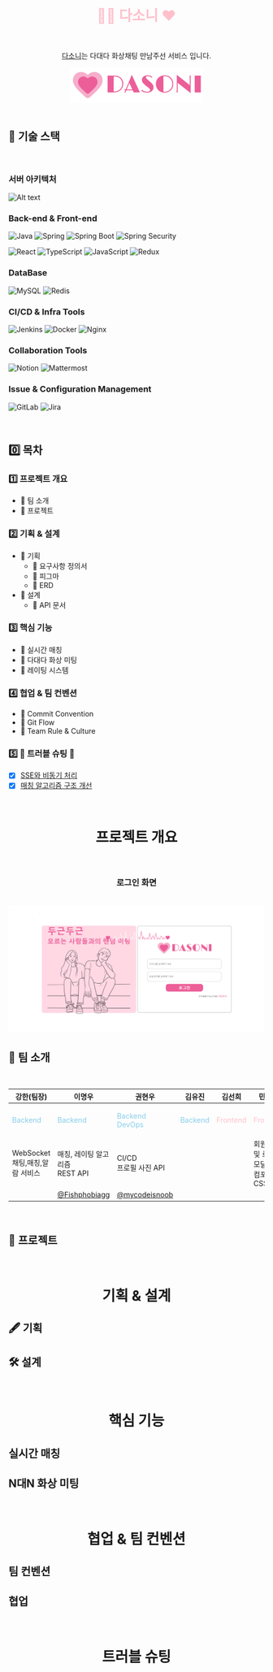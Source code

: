 <h1 align="center", style="color: pink"> 👩👨 다소니 ❤ </h1>
<br>
<p align="center"><a href="http://i9a307.p.ssafy.io/">다소니</a>는 다대다 화상채팅 만남주선 서비스 입니다.</p>
<div align="center"><img
  src="frontend/src/assets/image/logo.png"
  alt="다소니 로고"
/></div>

<br>

## 🔧 기술 스택

<br>

### 서버 아키텍처

![Alt text](image.png)

### Back-end & Front-end

![Java](https://img.shields.io/badge/Java-yellow.svg?&style=for-the-badge&logo=java&logoColor=#3776AB)
![Spring](https://img.shields.io/badge/Spring-6DB33F.svg?&style=for-the-badge&logo=Spring&logoColor=white)
![Spring Boot](https://img.shields.io/badge/Spring%20Boot-6DB33F.svg?&style=for-the-badge&logo=Spring%20Boot&logoColor=white)
![Spring Security](https://img.shields.io/badge/Spring%20Security-6DB33F.svg?&style=for-the-badge&logo=Spring%20Security&logoColor=white)

![React](https://img.shields.io/badge/React-61DAFB.svg?&style=for-the-badge&logo=React&logoColor=blue)
![TypeScript](https://img.shields.io/badge/TypeScript-3178C6.svg?&style=for-the-badge&logo=Typescript&logoColor=white)
![JavaScript](https://img.shields.io/badge/JavaScript-F7DF1E.svg?&style=for-the-badge&logo=Javascript&logoColor=black)
![Redux](https://img.shields.io/badge/Redux-764ABC.svg?&style=for-the-badge&logo=Redux&logoColor=white)

### DataBase

![MySQL](https://img.shields.io/badge/MySQL-4479A1.svg?&style=for-the-badge&logo=MySQL&logoColor=white)
![Redis](https://img.shields.io/badge/Redis-DC382D.svg?&style=for-the-badge&logo=Redis&logoColor=white)

### CI/CD & Infra Tools

![Jenkins](https://img.shields.io/badge/Jenkins-D24939.svg?&style=for-the-badge&logo=Jenkins&logoColor=white)
![Docker](https://img.shields.io/badge/Docker-2496ED.svg?&style=for-the-badge&logo=Docker&logoColor=white)
![Nginx](https://img.shields.io/badge/Nginx-009639.svg?&style=for-the-badge&logo=Nginx&logoColor=white)

### Collaboration Tools

![Notion](https://img.shields.io/badge/Notion-000000.svg?&style=for-the-badge&logo=Notion&logoColor=로고색상)
![Mattermost](https://img.shields.io/badge/Mattermost-0058CC.svg?&style=for-the-badge&logo=Mattermost&logoColor=로고색상)

### Issue & Configuration Management

![GitLab](https://img.shields.io/badge/Gitlab-FC6D26.svg?&style=for-the-badge&logo=Gitlab&logoColor=#FC6D26)
![Jira](https://img.shields.io/badge/Jira-0052CC.svg?&style=for-the-badge&logo=Jira&logoColor=Blue)

<br>

## 0️⃣ 목차

### 1️⃣ 프로젝트 개요

- 🔹 팀 소개
- 🔹 프로젝트

### 2️⃣ 기획 & 설계

- 🔹 기획
  - 🔹 요구사항 정의서
  - 🔹 피그마
  - 🔹 ERD
- 🔹 설계
  - 🔹 API 문서

### 3️⃣ 핵심 기능

- 🔹 실시간 매칭
- 🔹 다대다 화상 미팅
- 🔹 레이팅 시스템

### 4️⃣ 협업 & 팀 컨벤션

- 🔹 Commit Convention
- 🔹 Git Flow
- 🔹 Team Rule & Culture

### 5️⃣ 🚨 트러블 슈팅 🚨

- [x] [SSE와 비동기 처리](https://github.com/YeryunJung)
- [x] [매칭 알고리즘 구조 개선](https://github.com/Fishphobiagg)

<br>

<h1 align="center"> 프로젝트 개요 </h1>
<br>

<h3 align="center">로그인 화면</h3>
<br>
<div align="center"><img
  src="img/login.png"
  alt="다소니 로고"
/></div>

## 👋 팀 소개

<br>

| **강한(팀장**)                                    | **이명우**                                        | **권현우**                                                    | **김유진**                                        | **김선희**                                      | **민경현**                                        |
| ------------------------------------------------- | ------------------------------------------------- | ------------------------------------------------------------- | ------------------------------------------------- | ----------------------------------------------- | ------------------------------------------------- |
| <p align="left" style="color:skyblue">Backend</p> | <p align="left" style="color:skyblue">Backend</p> | <p align="left" style="color:skyblue">Backend <br> DevOps</p> | <p align="left" style="color:skyblue">Backend</p> | <p align="left" style="color:pink">Frontend</p> | <p align="left" style="color:pink">Frontend</p>   |
| WebSocket <br> 채팅,매칭,알람 서비스              | 매칭, 레이팅 알고리즘 <br> REST API               | CI/CD <br> 프로필 사진 API                                    |                                                   |                                                 | 회원가입 및 로그인 <br> 모달 및 컴포넌트 <br> CSS |
|                                                   | [@Fishphobiagg](https://github.com/Fishphobiagg)  | [@mycodeisnoob](https://github.com/mycodeisnoob)              |                                                   |                                                 |                                                   |

<br>

## 🍳 프로젝트

<br>

<h1 align="center"> 기획 & 설계 </h1>

## 🖋 기획

## 🛠 설계

<br>

<h1 align="center"> 핵심 기능 </h1>

## 실시간 매칭

## N대N 화상 미팅

<br>

<h1 align="center"> 협업 & 팀 컨벤션 </h1>

## 팀 컨벤션

## 협업

<br>

<h1 align="center"> 트러블 슈팅 </h1>
